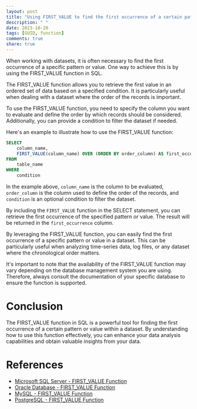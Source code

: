```yaml
---
layout: post
title: "Using FIRST_VALUE to find the first occurrence of a certain pattern in a dataset"
description: " "
date: 2023-10-20
tags: [GUID, function]
comments: true
share: true
---
```


When working with datasets, it is often necessary to find the first occurrence of a specific pattern or value. One way to achieve this is by using the FIRST_VALUE function in SQL.

The FIRST_VALUE function allows you to retrieve the first value in an ordered set of data based on a specified condition. It is particularly useful when dealing with a dataset where the order of the records is important.

To use the FIRST_VALUE function, you need to specify the column you want to evaluate and define the order by which records should be considered. Additionally, you can provide a condition to filter the dataset if needed.

Here's an example to illustrate how to use the FIRST_VALUE function:

```sql
SELECT
    column_name,
    FIRST_VALUE(column_name) OVER (ORDER BY order_column) AS first_occurrence
FROM
    table_name
WHERE
    condition
```

In the example above, `column_name` is the column to be evaluated, `order_column` is the column used to define the order of the records, and `condition` is an optional condition to filter the dataset.

By including the `FIRST_VALUE` function in the SELECT statement, you can retrieve the first occurrence of the specified pattern or value. The result will be returned in the `first_occurrence` column.

By leveraging the FIRST_VALUE function, you can easily find the first occurrence of a specific pattern or value in a dataset. This can be particularly useful when analyzing time-series data, log files, or any dataset where the chronological order matters.

It's important to note that the availability of the FIRST_VALUE function may vary depending on the database management system you are using. Therefore, always consult the documentation of your specific database to ensure the function is supported.

# Conclusion

The FIRST_VALUE function in SQL is a powerful tool for finding the first occurrence of a certain pattern or value within a dataset. By understanding how to use this function effectively, you can enhance your data analysis capabilities and obtain valuable insights from your data.

# References
- [Microsoft SQL Server - FIRST_VALUE Function](https://docs.microsoft.com/en-us/sql/t-sql/functions/first-value-transact-sql?view=sql-server-ver15)
- [Oracle Database - FIRST_VALUE Function](https://docs.oracle.com/en/database/oracle/oracle-database/19/sqlrf/FIRST_VALUE.html#GUID-62857A16-1C60-46D8-9644-44093C68D7CB)
- [MySQL - FIRST_VALUE Function](https://dev.mysql.com/doc/refman/8.0/en/window-function-descriptions.html#function_first-value)
- [PostgreSQL - FIRST_VALUE Function](https://www.postgresql.org/docs/9.5/functions-window.html)